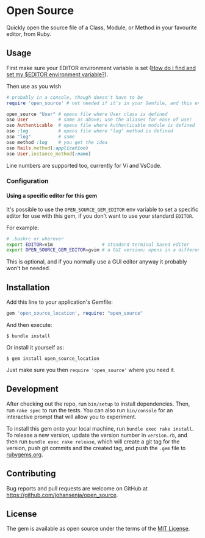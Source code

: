 # Open Source

Quickly open the source file of a Class, Module, or Method in your favourite editor, from Ruby.

## Usage

First make sure your EDITOR environment variable is set ([How do I find and set my $EDITOR environment variable?](https://askubuntu.com/questions/432524/how-do-i-find-and-set-my-editor-environment-variable)).

Then use as you wish

```ruby
# probably in a console, though doesn't have to be
require 'open_source' # not needed if it's in your Gemfile, and this environment is loaded by bundler

open_source "User" # opens file where User class is defined
oso User           # same as above; use the aliases for ease of use!
oso Authenticable  # opens file where Authenticable module is defined
oso :log           # opens file where "log" method is defined
oso "log"          # same
oso method :log    # you get the idea
oso Rails.method(:application)
oso User.instance_method(:name)
```

Line numbers are supported too, currently for Vi and VsCode.

### Configuration

#### Using a specific editor for this gem

It's possible to use the `OPEN_SOURCE_GEM_EDITOR` env variable to set a specific editor for use with this gem, if you don't want to use your standard `EDITOR`.

For example:

```bash
# .bashrc or wherever
export EDITOR=vim                  # standard terminal based editor
export OPEN_SOURCE_GEM_EDITOR=gvim # a GUI version; opens in a different window. Takes priority over EDITOR
```

This is optional, and if you normally use a GUI editor anyway it probably won't be needed.

## Installation

Add this line to your application's Gemfile:

```ruby
gem 'open_source_location', require: "open_source"
```

And then execute:

    $ bundle install

Or install it yourself as:

    $ gem install open_source_location

Just make sure you then `require 'open_source'` where you need it.

## Development

After checking out the repo, run `bin/setup` to install dependencies. Then, run `rake spec` to run the tests. You can also run `bin/console` for an interactive prompt that will allow you to experiment.

To install this gem onto your local machine, run `bundle exec rake install`. To release a new version, update the version number in `version.rb`, and then run `bundle exec rake release`, which will create a git tag for the version, push git commits and the created tag, and push the `.gem` file to [rubygems.org](https://rubygems.org).

## Contributing

Bug reports and pull requests are welcome on GitHub at https://github.com/johansenja/open_source.

## License

The gem is available as open source under the terms of the [MIT License](https://opensource.org/licenses/MIT).

